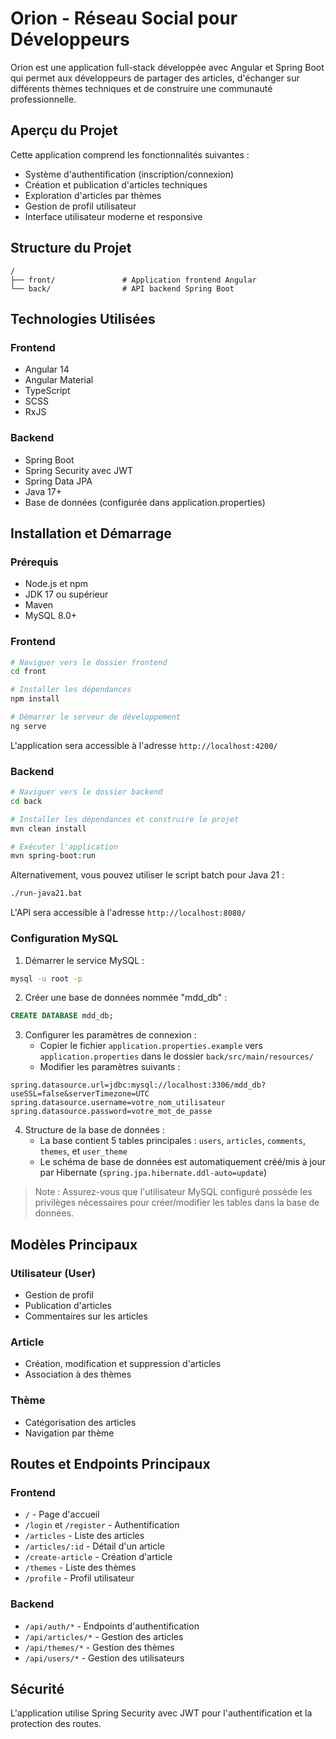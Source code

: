 # Orion - Réseau Social pour Développeurs

Orion est une application full-stack développée avec Angular et Spring Boot qui permet aux développeurs de partager des articles, d'échanger sur différents thèmes techniques et de construire une communauté professionnelle.

## Aperçu du Projet

Cette application comprend les fonctionnalités suivantes :
- Système d'authentification (inscription/connexion)
- Création et publication d'articles techniques
- Exploration d'articles par thèmes
- Gestion de profil utilisateur
- Interface utilisateur moderne et responsive

## Structure du Projet

```
/
├── front/               # Application frontend Angular
└── back/                # API backend Spring Boot
```

## Technologies Utilisées

### Frontend
- Angular 14
- Angular Material
- TypeScript
- SCSS
- RxJS

### Backend
- Spring Boot
- Spring Security avec JWT
- Spring Data JPA
- Java 17+
- Base de données (configurée dans application.properties)

## Installation et Démarrage

### Prérequis
- Node.js et npm
- JDK 17 ou supérieur
- Maven
- MySQL 8.0+

### Frontend

```bash
# Naviguer vers le dossier frontend
cd front

# Installer les dépendances
npm install

# Démarrer le serveur de développement
ng serve
```

L'application sera accessible à l'adresse `http://localhost:4200/`

### Backend

```bash
# Naviguer vers le dossier backend
cd back

# Installer les dépendances et construire le projet
mvn clean install

# Exécuter l'application
mvn spring-boot:run
```

Alternativement, vous pouvez utiliser le script batch pour Java 21 :
```bash
./run-java21.bat
```

L'API sera accessible à l'adresse `http://localhost:8080/`

### Configuration MySQL

1. Démarrer le service MySQL :
```bash
mysql -u root -p
```

2. Créer une base de données nommée "mdd_db" :
```sql
CREATE DATABASE mdd_db;
```

3. Configurer les paramètres de connexion :
   - Copier le fichier `application.properties.example` vers `application.properties` dans le dossier `back/src/main/resources/`
   - Modifier les paramètres suivants :
```properties
spring.datasource.url=jdbc:mysql://localhost:3306/mdd_db?useSSL=false&serverTimezone=UTC
spring.datasource.username=votre_nom_utilisateur
spring.datasource.password=votre_mot_de_passe
```

4. Structure de la base de données :
   - La base contient 5 tables principales : `users`, `articles`, `comments`, `themes`, et `user_theme`
   - Le schéma de base de données est automatiquement créé/mis à jour par Hibernate (`spring.jpa.hibernate.ddl-auto=update`)

> Note : Assurez-vous que l'utilisateur MySQL configuré possède les privilèges nécessaires pour créer/modifier les tables dans la base de données.

## Modèles Principaux

### Utilisateur (User)
- Gestion de profil
- Publication d'articles
- Commentaires sur les articles

### Article
- Création, modification et suppression d'articles
- Association à des thèmes

### Thème
- Catégorisation des articles
- Navigation par thème

## Routes et Endpoints Principaux

### Frontend
- `/` - Page d'accueil
- `/login` et `/register` - Authentification
- `/articles` - Liste des articles
- `/articles/:id` - Détail d'un article
- `/create-article` - Création d'article
- `/themes` - Liste des thèmes
- `/profile` - Profil utilisateur

### Backend
- `/api/auth/*` - Endpoints d'authentification
- `/api/articles/*` - Gestion des articles
- `/api/themes/*` - Gestion des thèmes
- `/api/users/*` - Gestion des utilisateurs

## Sécurité

L'application utilise Spring Security avec JWT pour l'authentification et la protection des routes.